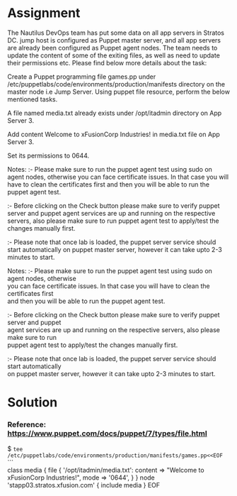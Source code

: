 # Assignment
The Nautilus DevOps team has put some data on all app servers in Stratos DC. jump host is configured as Puppet master server, and all app servers are already been configured as Puppet agent nodes. The team needs to update the content of some of the exiting files, as well as need to update their permissions etc. Please find below more details about the task:



Create a Puppet programming file games.pp under /etc/puppetlabs/code/environments/production/manifests directory on the master node i.e Jump Server. Using puppet file resource, perform the below mentioned tasks.

A file named media.txt already exists under /opt/itadmin directory on App Server 3.

Add content Welcome to xFusionCorp Industries! in media.txt file on App Server 3.

Set its permissions to 0644.

Notes: :- Please make sure to run the puppet agent test using sudo on agent nodes, otherwise you can face certificate issues. In that case you will have to clean the certificates first and then you will be able to run the puppet agent test.

:- Before clicking on the Check button please make sure to verify puppet server and puppet agent services are up and running on the respective servers, also please make sure to run puppet agent test to apply/test the changes manually first.

:- Please note that once lab is loaded, the puppet server service should start automatically on puppet master server, however it can take upto 2-3 minutes to start.

Notes: :- Please make sure to run the puppet agent test using sudo on agent nodes, otherwise  
you can face certificate issues. In that case you will have to clean the certificates first  
and then you will be able to run the puppet agent test.

:- Before clicking on the Check button please make sure to verify puppet server and puppet  
agent services are up and running on the respective servers, also please make sure to run  
puppet agent test to apply/test the changes manually first.

:- Please note that once lab is loaded, the puppet server service should start automatically  
on puppet master server, however it can take upto 2-3 minutes to start.

# Solution
### Reference: https://www.puppet.com/docs/puppet/7/types/file.html
$ `tee /etc/puppetlabs/code/environments/production/manifests/games.pp<<EOF`                                                 ```                
class media {
  file { '/opt/itadmin/media.txt':
    content => "Welcome to xFusionCorp Industries!",
    mode => '0644',
  }
}
node 'stapp03.stratos.xfusion.com' {
  include media
}
EOF
```
